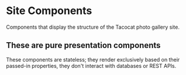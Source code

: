# Site Components

Components that display the structure of the Tacocat photo gallery site.  

## These are pure presentation components

These components are stateless; they render exclusively based on their passed-in properties, they don't interact with databases or REST APIs.